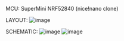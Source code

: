 MCU: SuperMini NRF52840 (nice!nano clone)

LAYOUT:
![image](https://github.com/user-attachments/assets/2ecde5ff-3526-43b5-953a-e317d968fcf7)

SCHEMATIC:
![image](https://github.com/user-attachments/assets/6f0a203c-1721-4266-b2bc-1d1c7d857f06)
![image](https://github.com/user-attachments/assets/e04a03d0-3ed4-4963-95f5-df339b7a6229)

